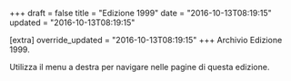 +++
draft = false
title = "Edizione 1999"
date = "2016-10-13T08:19:15"
updated = "2016-10-13T08:19:15"

[extra]
override_updated = "2016-10-13T08:19:15"
+++
Archivio Edizione 1999.

Utilizza il menu a destra per navigare nelle pagine di questa edizione.
